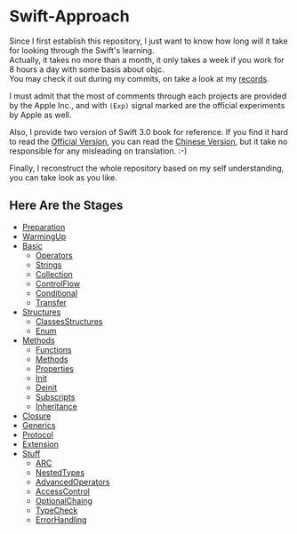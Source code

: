 # Swift-Approach
Since I first establish this repository, I just want to know how long will it take for looking through the Swift's learning.  
Actually, it takes no more than a month, it only takes a week if you work for 8 hours a day with some basis about objc.  
You may check it out during my commits, on take a look at my [records][Record].

I must admit that the most of comments through each projects are provided by the Apple Inc., and with `(Exp)` signal marked are the official experiments by Apple as well.

Also, I provide two version of Swift 3.0 book for reference.
If you find it hard to read the [Official Version][Official], you can read the [Chinese Version][Chinese], but it take no responsible for any misleading on translation. :-)

Finally, I reconstruct the whole repository based on my self understanding, you can take look as you like.


## Here Are the Stages
- [Preparation](/Preparation)
- [WarmingUp](/Journey/WarmingUp)
- [Basic](/Journey/TheBasics)
	- [Operators](/Journey/TheBasics/BasicOperators/BasicOperators/main.swift)
	- [Strings](/Journey/TheBasics/Strings_and_Characters/Strings_and_Characters/main.swift)
	- [Collection](/Journey/TheBasics/CollectionTypes)
	- [ControlFlow](/Journey/TheBasics/ControlFlow/ControlFlow/main.swift)
	- [Conditional](/Journey/TheBasics/ConditionalStatements/ConditionalStatements/main.swift)
	- [Transfer](/Journey/TheBasics/TransferStatements/TransferStatements/main.swift)
- [Structures](/Journey/Class_Struct_Enum)
	- [ClassesStructures](/Journey/Class_Struct_Enum/Class_and_Structure/Class_and_Structure/main.swift)
	- [Enum](/Journey/Class_Struct_Enum/Enumeration/Enumeration/main.swift)
- [Methods](/Journey/Methods)
	- [Functions](/Journey/Methods/Function/Function/main.swift)
    - [Methods](/Journey/Methods/Method/Method/main.swift)
    - [Properties](/Journey/Methods/Property/Property/main.swift)
    - [Init](/Journey/Methods/Initializations)
    - [Deinit](/Journey/Methods/Deinitialization/Deinitialization/main.swift)
    - [Subscripts](/Journey/Methods/Subscripts/Subscripts/main.swift)
    - [Inheritance](/Journey/Methods/Inheritance/Inheritance/main.swift)
- [Closure](/Journey/Closure/Closure/main.swift)
- [Generics](/Journey/Generics/Generics/main.swift)
- [Protocol](/Journey/Protocol/Protocol/main.swift)
- [Extension](/Journey/Extension/Extension/main.swift)
- [Stuff](/Journey/Stuff)
    - [ARC](/Journey/Stuff/AutomaticReferenceCounting/ARC/main.swift)
    - [NestedTypes](/Journey/Stuff/NestedTypes/NestedTypes/main.swift)
    - [AdvancedOperators](/Journey/Stuff/AdvancedOperators/AdvancedOperators/main.swift)
    - [AccessControl](/Journey/Stuff/AccessControl/AccessControl/main.swift)
    - [OptionalChaing](/Journey/Stuff/OptionalChaining/OptionalChaining/main.swift)
    - [TypeCheck](/Journey/Stuff/TypeCasting/TypeCasting/main.swift)
    - [ErrorHandling](/Journey/Stuff/ErrorHandling/ErrorHandling/main.swift)

[Record]:LearningRecords.md
[Official]:https://github.com/LibertyLeo/Swift-Approach/raw/master/Document/The%20Swift%20Programming%20Language%20(Swift%203.1).epub
[Chinese]:https://github.com/LibertyLeo/Swift-Approach/raw/master/Document/The%20Swift%20Programming%20Language%20中文版3.0.epub
